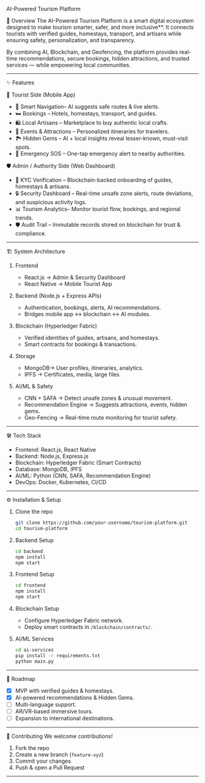  AI-Powered Tourism Platform

🚀 Overview
The AI-Powered Tourism Platform is a smart digital ecosystem designed to make tourism smarter, safer, and more inclusive**. It connects tourists with verified guides, homestays, transport, and artisans while ensuring safety, personalization, and transparency.

By combining AI, Blockchain, and Geofencing, the platform provides real-time recommendations, secure bookings, hidden attractions, and trusted services — while empowering local communities.

---

✨ Features

 👤 Tourist Side (Mobile App)
- 📍 Smart Navigation– AI suggests safe routes & live alerts.
- 🛏️ Bookings – Hotels, homestays, transport, and guides.
- 🛍️ Local Artisans – Marketplace to buy authentic local crafts.
- 📸 Events & Attractions – Personalized itineraries for travelers.
- 🏞️ Hidden Gems – AI + local insights reveal lesser-known, must-visit spots.
- 🚨 Emergency SOS – One-tap emergency alert to nearby authorities.

🛡️ Admin / Authority Side (Web Dashboard)
- 🧾 KYC Verification – Blockchain-backed onboarding of guides, homestays & artisans.
- 🔒 Security Dashboard – Real-time unsafe zone alerts, route deviations, and suspicious activity logs.
- 📊 Tourism Analytics– Monitor tourist flow, bookings, and regional trends.
- 🛡️ Audit Trail – Immutable records stored on blockchain for trust & compliance.

---

 🏗️ System Architecture

1. Frontend
   - React.js → Admin & Security Dashboard
   - React Native → Mobile Tourist App

2. Backend (Node.js + Express APIs)
   - Authentication, bookings, alerts, AI recommendations.
   - Bridges mobile app ↔ blockchain ↔ AI modules.

3. Blockchain (Hyperledger Fabric)
   - Verified identities of guides, artisans, and homestays.
   - Smart contracts for bookings & transactions.

4. Storage
   - MongoDB→ User profiles, itineraries, analytics.
   - IPFS → Certificates, media, large files.

5. AI/ML & Safety
   - CNN + SAFA → Detect unsafe zones & unusual movement.
   - Recommendation Engine → Suggests attractions, events, hidden gems.
   - Geo-Fencing → Real-time route monitoring for tourist safety.

---

 🛠️ Tech Stack

- Frontend: React.js, React Native
- Backend: Node.js, Express.js
- Blockchain: Hyperledger Fabric (Smart Contracts)
- Database: MongoDB, IPFS
- AI/ML: Python (CNN, SAFA, Recommendation Engine)
- DevOps: Docker, Kubernetes, CI/CD

---

⚙️ Installation & Setup

1. Clone the repo
   ```bash
   git clone https://github.com/your-username/tourism-platform.git
   cd tourism-platform
   ```

2. Backend Setup
   ```bash
   cd backend
   npm install
   npm start
   ```

3. Frontend Setup
   ```bash
   cd frontend
   npm install
   npm start
   ```

4. Blockchain Setup
   - Configure Hyperledger Fabric network.
   - Deploy smart contracts in `/blockchain/contracts/`.

5. AI/ML Services
   ```bash
   cd ai-services
   pip install -r requirements.txt
   python main.py
   ```

---

 📌 Roadmap
- [x] MVP with verified guides & homestays.
- [x] AI-powered recommendations & Hidden Gems.
- [ ] Multi-language support.
- [ ] AR/VR-based immersive tours.
- [ ] Expansion to international destinations.

---

 🤝 Contributing
We welcome contributions!
1. Fork the repo
2. Create a new branch (`feature-xyz`)
3. Commit your changes
4. Push & open a Pull Request

---
